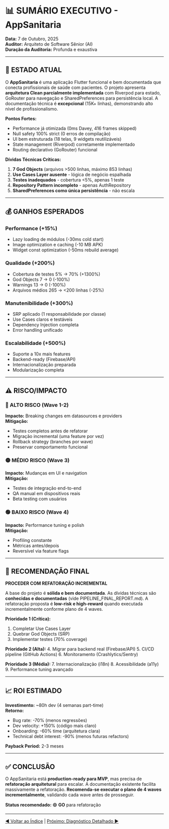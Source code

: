 # 📊 SUMÁRIO EXECUTIVO - AppSanitaria

**Data:** 7 de Outubro, 2025  
**Auditor:** Arquiteto de Software Sênior (AI)  
**Duração da Auditoria:** Profunda e exaustiva

---

## 🎯 ESTADO ATUAL

O **AppSanitaria** é uma aplicação Flutter funcional e bem documentada que conecta profissionais de saúde com pacientes. O projeto apresenta **arquitetura Clean parcialmente implementada** com Riverpod para estado, GoRouter para navegação e SharedPreferences para persistência local. A documentação técnica é **excepcional** (15K+ linhas), demonstrando alto nível de profissionalismo.

**Pontos Fortes:**
- Performance já otimizada (0ms Davey, 416 frames skipped)
- Null safety 100% strict (0 erros de compilação)
- UI bem estruturada (18 telas, 9 widgets reutilizáveis)
- State management (Riverpod) corretamente implementado
- Routing declarativo (GoRouter) funcional

**Dívidas Técnicas Críticas:**
1. **7 God Objects** (arquivos >500 linhas, máximo 853 linhas)
2. **Use Cases Layer ausente** - lógica de negócio espalhada
3. **Testes inadequados** - cobertura <5%, apenas 1 teste
4. **Repository Pattern incompleto** - apenas AuthRepository
5. **SharedPreferences como única persistência** - não escala

---

## 💰 GANHOS ESPERADOS

### Performance (+15%)
- Lazy loading de módulos (-30ms cold start)
- Image optimization e caching (-10 MB APK)
- Widget const optimization (-50ms rebuild average)

### Qualidade (+200%)
- Cobertura de testes 5% → 70% (+1300%)
- God Objects 7 → 0 (-100%)
- Warnings 13 → 0 (-100%)
- Arquivos médios 265 → <200 linhas (-25%)

### Manutenibilidade (+300%)
- SRP aplicado (1 responsabilidade por classe)
- Use Cases claros e testáveis
- Dependency Injection completa
- Error handling unificado

### Escalabilidade (+500%)
- Suporte a 10x mais features
- Backend-ready (Firebase/API)
- Internacionalização preparada
- Modularização completa

---

## ⚠️ RISCO/IMPACTO

### 🔴 ALTO RISCO (Wave 1-2)
**Impacto:** Breaking changes em datasources e providers  
**Mitigação:**
- Testes completos antes de refatorar
- Migração incremental (uma feature por vez)
- Rollback strategy (branches por wave)
- Preservar comportamento funcional

### 🟡 MÉDIO RISCO (Wave 3)
**Impacto:** Mudanças em UI e navigation  
**Mitigação:**
- Testes de integração end-to-end
- QA manual em dispositivos reais
- Beta testing com usuários

### 🟢 BAIXO RISCO (Wave 4)
**Impacto:** Performance tuning e polish  
**Mitigação:**
- Profiling constante
- Métricas antes/depois
- Reversível via feature flags

---

## 🎯 RECOMENDAÇÃO FINAL

**PROCEDER COM REFATORAÇÃO INCREMENTAL**

A base do projeto é **sólida e bem documentada**. As dívidas técnicas são **conhecidas e documentadas** (vide PIPELINE_FINAL_REPORT.md). A refatoração proposta é **low-risk e high-reward** quando executada incrementalmente conforme plano de 4 waves.

**Prioridade 1 (Crítica):**
1. Completar Use Cases Layer
2. Quebrar God Objects (SRP)
3. Implementar testes (70% coverage)

**Prioridade 2 (Alta):**
4. Migrar para backend real (Firebase/API)
5. CI/CD pipeline (GitHub Actions)
6. Monitoramento (Crashlytics/Sentry)

**Prioridade 3 (Média):**
7. Internacionalização (i18n)
8. Acessibilidade (a11y)
9. Performance tuning avançado

---

## 📈 ROI ESTIMADO

**Investimento:** ~80h dev (4 semanas part-time)  
**Retorno:**
- Bug rate: -70% (menos regressões)
- Dev velocity: +150% (código mais claro)
- Onboarding: -60% time (arquitetura clara)
- Technical debt interest: -90% (menos futuras refactors)

**Payback Period:** 2-3 meses

---

## ✅ CONCLUSÃO

O AppSanitaria está **production-ready para MVP**, mas precisa de **refatoração arquitetural** para escalar. A documentação existente facilita massivamente a refatoração. **Recomenda-se executar o plano de 4 waves incrementalmente**, validando cada wave antes de prosseguir.

**Status recomendado:** 🟢 **GO** para refatoração

---

[◀️ Voltar ao Índice](./AUDITORIA_MASTER.md) | [Próximo: Diagnóstico Detalhado ▶️](./AUDITORIA_02_DIAGNOSTICO.md)

